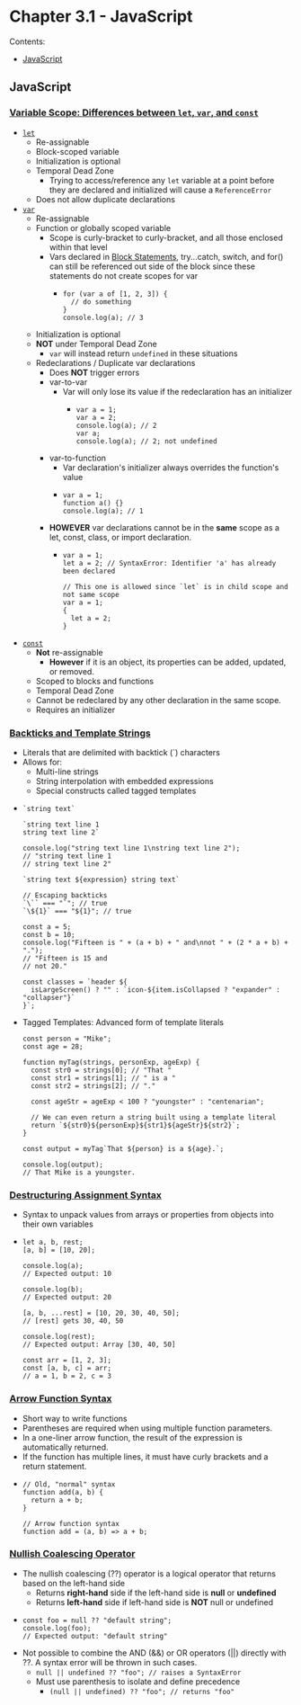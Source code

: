 # Chapter 3.1 - JavaScript
Contents:
- [JavaScript](https://github.com/hurry-harry/level2-angular-dev/blob/main/Chapters/Chapter%203/chapter-3-1.md#javascript)

## JavaScript

### [Variable Scope: Differences between `let`, `var`, and `const`](https://developer.mozilla.org/en-US/docs/Web/JavaScript/Reference/Statements/let)
- [`let`](https://developer.mozilla.org/en-US/docs/Web/JavaScript/Reference/Statements/let)
  - Re-assignable
  - Block-scoped variable
  - Initialization is optional
  - Temporal Dead Zone
    - Trying to access/reference any `let` variable at a point before they are declared and initialized will cause a `ReferenceError`
  - Does not allow duplicate declarations
- [`var`](https://developer.mozilla.org/en-US/docs/Web/JavaScript/Reference/Statements/var)
  - Re-assignable
  - Function or globally scoped variable
    - Scope is curly-bracket to curly-bracket, and all those enclosed within that level
    - Vars declared in [Block Statements](https://developer.mozilla.org/en-US/docs/Web/JavaScript/Reference/Statements/block), try...catch, switch, and for() can still be referenced out side of the block since these statements do not create scopes for var
      - ```
        for (var a of [1, 2, 3]) {
          // do something
        }
        console.log(a); // 3
        ```
  - Initialization is optional
  - **NOT** under Temporal Dead Zone
    - `var` will instead return `undefined` in these situations
  - Redeclarations / Duplicate var declarations
    - Does **NOT** trigger errors
    - var-to-var
      - Var will only lose its value if the redeclaration has an initializer
        - ```
          var a = 1;
          var a = 2;
          console.log(a); // 2
          var a;
          console.log(a); // 2; not undefined
          ```
    - var-to-function
      - Var declaration's initializer always overrides the function's value
      - ```
        var a = 1;
        function a() {}
        console.log(a); // 1
        ```
    - **HOWEVER** var declarations cannot be in the **same** scope as a let, const, class, or import declaration.
      - ```
        var a = 1;
        let a = 2; // SyntaxError: Identifier 'a' has already been declared

        // This one is allowed since `let` is in child scope and not same scope
        var a = 1;
        {
          let a = 2;
        }
        ```
- [`const`](https://developer.mozilla.org/en-US/docs/Web/JavaScript/Reference/Statements/const)
  - **Not** re-assignable
    - **However** if it is an object, its properties can be added, updated, or removed.
  - Scoped to blocks and functions
  - Temporal Dead Zone
  - Cannot be redeclared by any other declaration in the same scope.
  - Requires an initializer

 ### [Backticks and Template Strings](https://developer.mozilla.org/en-US/docs/Web/JavaScript/Reference/Template_literals)
 - Literals that are delimited with backtick (`) characters
 - Allows for:
   - Multi-line strings
   - String interpolation with embedded expressions
   - Special constructs called tagged templates
- ```
  `string text`

  `string text line 1
  string text line 2`

  console.log("string text line 1\nstring text line 2");
  // "string text line 1
  // string text line 2"

  `string text ${expression} string text`

  // Escaping backticks
  `\`` === "`"; // true
  `\${1}` === "${1}"; // true

  const a = 5;
  const b = 10;
  console.log("Fifteen is " + (a + b) + " and\nnot " + (2 * a + b) + ".");
  // "Fifteen is 15 and
  // not 20."

  const classes = `header ${
    isLargeScreen() ? "" : `icon-${item.isCollapsed ? "expander" : "collapser"}`
  }`;
  ```
- Tagged Templates: Advanced form of template literals
  ```
  const person = "Mike";
  const age = 28;

  function myTag(strings, personExp, ageExp) {
    const str0 = strings[0]; // "That "
    const str1 = strings[1]; // " is a "
    const str2 = strings[2]; // "."

    const ageStr = ageExp < 100 ? "youngster" : "centenarian";

    // We can even return a string built using a template literal
    return `${str0}${personExp}${str1}${ageStr}${str2}`;
  }

  const output = myTag`That ${person} is a ${age}.`;

  console.log(output);
  // That Mike is a youngster.
  ```

### [Destructuring Assignment Syntax](https://developer.mozilla.org/en-US/docs/Web/JavaScript/Reference/Operators/Destructuring)
- Syntax to unpack values from arrays or properties from objects into their own variables
- ```
  let a, b, rest;
  [a, b] = [10, 20];

  console.log(a);
  // Expected output: 10

  console.log(b);
  // Expected output: 20

  [a, b, ...rest] = [10, 20, 30, 40, 50];
  // [rest] gets 30, 40, 50

  console.log(rest);
  // Expected output: Array [30, 40, 50]

  const arr = [1, 2, 3];
  const [a, b, c] = arr;
  // a = 1, b = 2, c = 3
  ```

### [Arrow Function Syntax](https://www.angulartraining.com/daily-newsletter/everything-you-need-to-know-about-arrow-functions/)
- Short way to write functions
- Parentheses are required when using multiple function parameters.
- In a one-liner arrow function, the result of the expression is automatically returned.
- If the function has multiple lines, it must have curly brackets and a return statement. 
- ```
  // Old, "normal" syntax
  function add(a, b) {
    return a + b;
  }

  // Arrow function syntax
  function add = (a, b) => a + b;
  ```

### [Nullish Coalescing Operator](https://developer.mozilla.org/en-US/docs/Web/JavaScript/Reference/Operators/Nullish_coalescing)
- The nullish coalescing (??) operator is a logical operator that returns based on the left-hand side
  - Returns **right-hand** side if the left-hand side is **null** or **undefined**
  - Returns **left-hand** side if left-hand side is **NOT** null or undefined
- ```
  const foo = null ?? "default string";
  console.log(foo);
  // Expected output: "default string"
  ```
- Not possible to combine the AND (&&) or OR operators (||) directly with ??. A syntax error will be thrown in such cases.
  - `null || undefined ?? "foo"; // raises a SyntaxError`
  - Must use parenthesis to isolate and define precedence
    - `(null || undefined) ?? "foo"; // returns "foo"`
  
